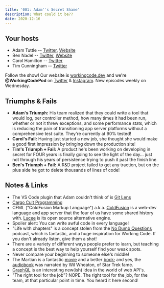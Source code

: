 ```yaml
---
title: '001: Adam''s Secret Shame'
description: What could it be??
date: 2020-12-16
---
```


<script async defer onload="redcircleIframe();" src="https://api.podcache.net/embedded-player/sh/30227421-bc27-45c2-bfb4-861def7dd4cc/ep/8c9e5d9c-bd40-454b-8d43-280969a66a68"></script><div class="redcirclePlayer-8c9e5d9c-bd40-454b-8d43-280969a66a68"></div>


## Your hosts
- Adam Tuttle -- [Twitter](https://twitter.com/adamtuttle), [Website](https://adamtuttle.codes)
- Ben Nadel -- [Twitter](https://twitter.com/bennadel), [Website](https://www.bennadel.com/)
- Carol Hamilton -- [Twitter](https://twitter.com/k_Roll242)
- Tim Cunningham -- [Twitter](https://twitter.com/timcunningham71)

Follow the show! Our website is [workingcode.dev](https://workingcode.dev) and we're **@WorkingCodePod** on [Twitter](https://twitter.com/workingcodepod) & [Instagram](https://instagram.com/workingcodepod). New episodes weekly on Wednesday.

## Triumphs & Fails

- **Adam's Triumph:** His team realized that they could write a tool that would log, per controller method, how many times it had been run, whether or not it threw exceptions, and some performance stats, which is reducing the pain of transitioning app server platforms without a comprehensive test suite. They're currently at 90% tested!
- **Carol's Fail:** Having just started a new job, she thought she would make a good first impression by bringing down the production site!
- **Tim's Triumph + Fail:** A product he's been working on developing in secret for FOUR years is finally going to see the light of the day... just not through his years of persistence trying to push it past the finish line.
- **Ben's Triumph + Fail:** A R&D project failed to get any traction, but on the plus side he got to delete thousands of lines of code!

## Notes & Links

- The VS Code plugin that Adam couldn't think of is [Git Lens](https://marketplace.visualstudio.com/items?itemName=eamodio.gitlens)
- [Cargo Cult Programming](https://en.wikipedia.org/wiki/Cargo_cult_programming)
- CFML ("ColdFusion Markup Language") a.k.a. [ColdFusion](https://coldfusion.adobe.com/) is a web-dev language and app server that the four of us have some shared history with. [Lucee](https://www.lucee.org/) is its open source alternative engine.
- Spoiler alert: You can write awful code in every language!
- "Life with chapters" is a concept stolen from the [No Dumb Questions](https://www.nodumbquestions.fm/) podcast, which is fantastic, and a huge inspiration for Working Code. If you don't already listen, give them a shot!
- There are a variety of different ways people prefer to learn, but teaching a concept is the best way to help yourself find your weak spots.
- Never compare your beginning to someone else's middle!
- The Martian is a fantastic [movie](https://www.imdb.com/title/tt3659388/?ref_=fn_al_tt_1) and a better [book](https://amzn.to/3g2S3qp); and yes, the [audiobook](https://www.audible.com/pd/The-Martian-Audiobook/B082BHJMFF?pf_rd_p=83218cca-c308-412f-bfcf-90198b687a2f&pf_rd_r=N31P5MVW485ZX4RD8C5D&qid=1606956278&ref=a_search_c3_lProduct_1_1&sr=1-1) was narrated by Wil Wheaton, of Star Trek fame.
- [GraphQL](https://graphql.org/) is an interesting new(ish) idea in the world of web API's.
- "The right tool for the job"? NOPE. The right tool for the job, for the team, at that particular point in time. You heard it here second!
